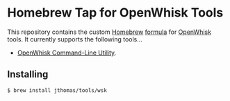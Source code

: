 # Homebrew Tap for OpenWhisk Tools 

This repository contains the custom [Homebrew](http://brew.sh/) [formula](https://github.com/Homebrew/brew/blob/master/share/doc/homebrew/Formula-Cookbook.md) for [OpenWhisk](https://github.com/openwhisk/openwhisk) tools. It currently supports the following tools... 
- [OpenWhisk Command-Line Utility](https://github.com/openwhisk/openwhisk/tree/master/docs#setting-up-the-openwhisk-cli).

## Installing 

```
$ brew install jthomas/tools/wsk
```
